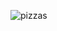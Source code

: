 ![pizzas](https://user-images.githubusercontent.com/59096165/84930296-6ba19500-b0a7-11ea-8269-ecbeb6d9c307.PNG)
